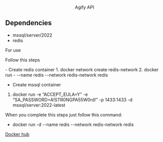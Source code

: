 <p align=center>Agify API</p>


## Dependencies
- mssql/server/2022
- redis

<p>For use</p>
<p>Follow this steps</p>
- Create redis container
1. docker network create redis-network
2. docker run - --name redis --network redis-network redis

- Create mssql container
1. docker run -e “ACCEPT_EULA=Y” -e “SA_PASSWORD=A!STR0NGPA55W0rd!” -p 1433:1433 -d mssql/server:2022-latest

When you complete this steps just follow this command:
- docker run -d --name redis --network redis-network redis

<a href="https://hub.docker.com/r/barannunsal/agifyio">Docker hub</a>

